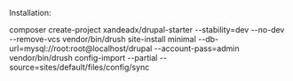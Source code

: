 Installation:

composer create-project xandeadx/drupal-starter --stability=dev --no-dev --remove-vcs
vendor/bin/drush site-install minimal --db-url=mysql://root:root@localhost/drupal --account-pass=admin
vendor/bin/drush config-import --partial --source=sites/default/files/config/sync
